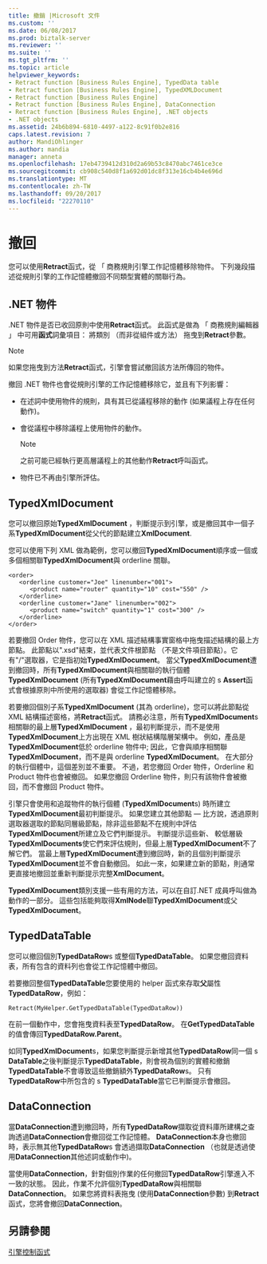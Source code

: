 ```yaml
---
title: 撤銷 |Microsoft 文件
ms.custom: ''
ms.date: 06/08/2017
ms.prod: biztalk-server
ms.reviewer: ''
ms.suite: ''
ms.tgt_pltfrm: ''
ms.topic: article
helpviewer_keywords:
- Retract function [Business Rules Engine], TypedData table
- Retract function [Business Rules Engine], TypedXMLDocument
- Retract function [Business Rules Engine]
- Retract function [Business Rules Engine], DataConnection
- Retract function [Business Rules Engine], .NET objects
- .NET objects
ms.assetid: 24b6b894-6810-4497-a122-8c91f0b2e816
caps.latest.revision: 7
author: MandiOhlinger
ms.author: mandia
manager: anneta
ms.openlocfilehash: 17eb4739412d310d2a69b53c8470abc7461ce3ce
ms.sourcegitcommit: cb908c540d8f1a692d01dc8f313e16cb4b4e696d
ms.translationtype: MT
ms.contentlocale: zh-TW
ms.lasthandoff: 09/20/2017
ms.locfileid: "22270110"
---
```

# <a name="retract"></a>撤回
您可以使用**Retract**函式，從 「 商務規則引擎工作記憶體移除物件。 下列幾段描述從規則引擎的工作記憶體撤回不同類型實體的關聯行為。  
  
## <a name="net-objects"></a>.NET 物件  
 .NET 物件是否已收回原則中使用**Retract**函式。 此函式是做為 「 商務規則編輯器 」 中可用**函式**詞彙項目： 將類別 （而非從組件或方法） 拖曳到**Retract**參數。  
  
> [!NOTE]
>  如果您拖曳到方法**Retract**函式，引擎會嘗試撤回該方法所傳回的物件。  
  
 撤回 .NET 物件也會從規則引擎的工作記憶體移除它，並且有下列影響：  
  
-   在述詞中使用物件的規則，具有其已從議程移除的動作 (如果議程上存在任何動作)。  
  
-   會從議程中移除議程上使用物件的動作。  
  
    > [!NOTE]
    >  之前可能已經執行更高層議程上的其他動作**Retract**呼叫函式。  
  
-   物件已不再由引擎所評估。  
  
## <a name="typedxmldocument"></a>TypedXmlDocument  
 您可以撤回原始**TypedXmlDocument** ，判斷提示到引擎，或是撤回其中一個子系**TypedXmlDocument**從父代的節點建立**XmlDocument**.  
  
 您可以使用下列 XML 做為範例，您可以撤回**TypedXmlDocument**順序或一個或多個相關聯**TypedXmlDocument**與 orderline 關聯。  
  
```  
<order>  
   <orderline customer="Joe" linenumber="001">  
      <product name="router" quantity="10" cost="550" />  
   </orderline>  
   <orderline customer="Jane" linenumber="002">  
      <product name="switch" quantity="1" cost="300" />  
   </orderline>  
</order>  
```  
  
 若要撤回 Order 物件，您可以在 XML 描述結構事實窗格中拖曳描述結構的最上方節點。 此節點以".xsd"結束，並代表文件根節點 （不是文件項目節點）。它有"/"選取器，它是指初始**TypedXmlDocument**。 當父**TypedXmlDocument**遭到撤回時，所有**TypedXmlDocument**與相關聯的執行個體**TypedXmlDocument** (所有**TypedXmlDocument**藉由呼叫建立的 s **Assert**函式會根據原則中所使用的選取器) 會從工作記憶體移除。  
  
 若要撤回個別子系**TypedXmlDocument** (其為 orderline)，您可以將此節點從 XML 結構描述窗格，將**Retract**函式。 請務必注意，所有**TypedXmlDocument**s 相關聯的最上層**TypedXmlDocument** ，最初判斷提示，而不是使用**TypedXmlDocument**上方出現在 XML 樹狀結構階層架構中。 例如，產品是**TypedXmlDocument**低於 orderline 物件中; 因此，它會與順序相關聯**TypedXmlDocument**，而不是與 orderline **TypedXmlDocument**。 在大部分的執行個體中，這個差別並不重要。 不過，若您撤回 Order 物件，Orderline 和 Product 物件也會被撤回。 如果您撤回 Orderline 物件，則只有該物件會被撤回，而不會撤回 Product 物件。  
  
 引擎只會使用和追蹤物件的執行個體 (**TypedXmlDocument**s) 時所建立**TypedXmlDocument**最初判斷提示。 如果您建立其他節點 — 比方說，透過原則選取器選取的節點同層級節點，除非這些節點不在規則中評估**TypedXmlDocument**所建立及它們判斷提示。 判斷提示這些新、 較低層級**TypedXmlDocuments**使它們來評估規則，但最上層**TypedXmlDocument**不了解它們。 當最上層**TypedXmlDocument**遭到撤回時，新的且個別判斷提示**TypedXmlDocument**並不會自動撤回。 如此一來，如果建立新的節點，則通常更直接地撤回並重新判斷提示完整**XmlDocument**。  
  
 **TypedXmlDocument**類別支援一些有用的方法，可以在自訂.NET 成員呼叫做為動作的一部分。 這些包括能夠取得**XmlNode**聯**TypedXmlDocument**或父**TypedXmlDocument**。  
  
## <a name="typeddatatable"></a>TypedDataTable  
 您可以撤回個別**TypedDataRow**s 或整個**TypedDataTable**。 如果您撤回資料表，所有包含的資料列也會從工作記憶體中撤回。  
  
 若要撤回整個**TypedDataTable**您要使用的 helper 函式來存取**父**屬性**TypedDataRow**，例如：  
  
```  
Retract(MyHelper.GetTypedDataTable(TypedDataRow))  
```  
  
 在前一個動作中，您會拖曳資料表至**TypedDataRow**。 在**GetTypedDataTable**的值會傳回**TypedDataRow.Parent**。  
  
 如同**TypedXmlDocument**s，如果您判斷提示新增其他**TypedDataRow**同一個 s **DataTable**之後判斷提示**TypedDataTable**，則會視為個別的實體和撤銷**TypedDataTable**不會導致這些撤銷額外**TypedDataRow**s。 只有**TypedDataRow**中所包含的 s **TypedDataTable**當它已判斷提示會撤回。  
  
## <a name="dataconnection"></a>DataConnection  
 當**DataConnection**遭到撤回時，所有**TypedDataRow**擷取從資料庫所建構之查詢透過**DataConnection**會撤回從工作記憶體。 **DataConnection**本身也撤回時，表示無其他**TypedDataRow**s 會透過擷取**DataConnection** （也就是透過使用**DataConnection**其他述詞或動作中)。  
  
 當使用**DataConnection**，針對個別作業的任何撤回**TypedDataRow**引擎進入不一致的狀態。 因此，作業不允許個別**TypedDataRow**與相關聯**DataConnection**。 如果您將資料表拖曳 (使用**DataConnection**參數) 到**Retract**函式，您將會撤回**DataConnection**。  
  
## <a name="see-also"></a>另請參閱  
 [引擎控制函式](../core/engine-control-functions.md)